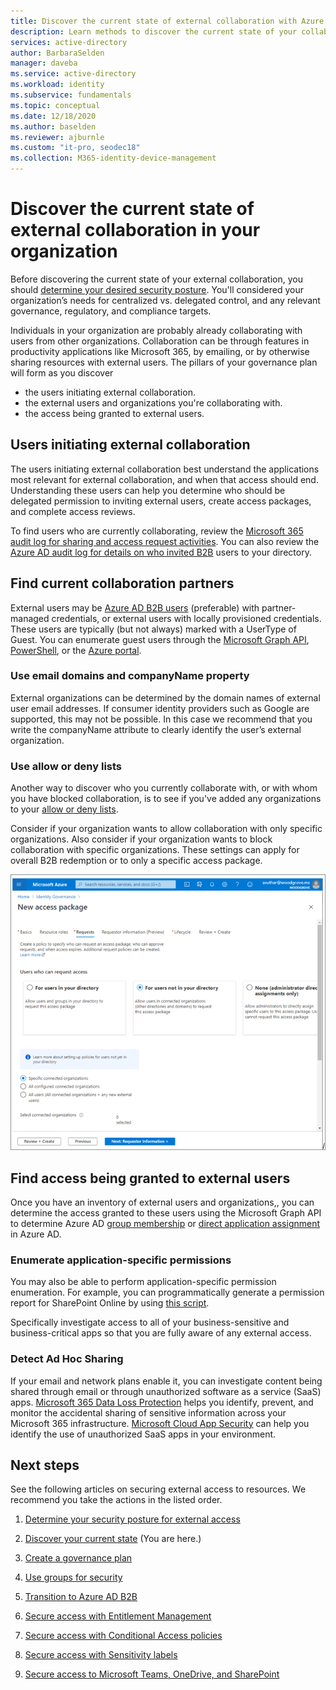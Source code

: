 ```yaml
---
title: Discover the current state of external collaboration with Azure Active Directory
description: Learn methods to discover the current state of your collaboration.
services: active-directory
author: BarbaraSelden
manager: daveba
ms.service: active-directory
ms.workload: identity
ms.subservice: fundamentals
ms.topic: conceptual
ms.date: 12/18/2020
ms.author: baselden
ms.reviewer: ajburnle
ms.custom: "it-pro, seodec18"
ms.collection: M365-identity-device-management
---
```


# Discover the current state of external collaboration in your organization

Before discovering the current state of your external collaboration, you should [determine your desired security posture](1-secure-access-posture.md). You'll considered your organization’s needs for centralized vs. delegated control, and any relevant governance, regulatory, and compliance targets. 

Individuals in your organization are probably already collaborating with users from other organizations. Collaboration can be through features in productivity applications like Microsoft 365, by emailing, or by otherwise sharing resources with external users. The pillars of your governance plan will form as you discover 
*	the users initiating external collaboration.
*	the external users and organizations you're collaborating with.
*	the access being granted to external users.


## Users initiating external collaboration

The users initiating external collaboration best understand the applications most relevant for external collaboration, and when that access should end. Understanding these users can help you determine who should be delegated permission to inviting external users, create access packages, and complete access reviews.

To find users who are currently collaborating, review the [Microsoft 365 audit log for sharing and access request activities](https://docs.microsoft.com/microsoft-365/compliance/search-the-audit-log-in-security-and-compliance?view=o365-worldwide#sharing-and-access-request-activities). You can also review the [Azure AD audit log for details on who invited B2B](../external-identities/auditing-and-reporting.md) users to your directory.

## Find current collaboration partners

External users may be [Azure AD B2B users](../external-identities/what-is-b2b.md) (preferable) with partner-managed credentials, or external users with locally provisioned credentials. These users are typically (but not always) marked with a UserType of Guest. You can enumerate guest users through the [Microsoft Graph API](https://docs.microsoft.com/graph/api/user-list?view=graph-rest-1.0&tabs=http), [PowerShell](https://docs.microsoft.com/graph/api/user-list?view=graph-rest-1.0&tabs=http), or the [Azure portal](../enterprise-users/users-bulk-download.md).

### Use email domains and companyName property

External organizations can be determined by the domain names of external user email addresses. If consumer identity providers such as Google are supported, this may not be possible. In this case we recommend that you write the companyName attribute to clearly identify the user’s external organization.

### Use allow or deny lists

Another way to discover who you currently collaborate with, or with whom you have blocked collaboration, is to see if you've added any organizations to your [allow or deny lists](../external-identities/allow-deny-list.md).

Consider if your organization wants to allow collaboration with only specific organizations. Also consider if your organization wants to block collaboration with specific organizations. These settings can apply for overall B2B redemption or to only a specific access package.

![Screenshot of allow deny list  in creating a new access package.](media/secure-external-access/2-new-access-package.png)


## Find access being granted to external users

Once you have an inventory of external users and organizations,, you can determine the access granted to these users using the Microsoft Graph API to determine Azure AD [group membership](https://docs.microsoft.com/graph/api/resources/groups-overview?view=graph-rest-1.0) or [direct application assignment](https://docs.microsoft.com/graph/api/resources/approleassignment?view=graph-rest-1.0) in Azure AD.


### Enumerate application-specific permissions

You may also be able to perform application-specific permission enumeration. For example, you can programmatically generate a permission report for SharePoint Online by using [this script](https://gallery.technet.microsoft.com/office/SharePoint-Online-c9ec4f64).

Specifically investigate access to all of your business-sensitive and business-critical apps so that you are fully aware of any external access.

### Detect Ad Hoc Sharing
If your email and network plans enable it, you can investigate content being shared through email or through unauthorized software as a service (SaaS) apps. [Microsoft 365 Data Loss Protection](https://docs.microsoft.com/microsoft-365/compliance/data-loss-prevention-policies?view=o365-worldwide) helps you identify, prevent, and monitor the accidental sharing of sensitive information across your Microsoft 365 infrastructure. [Microsoft Cloud App Security](https://www.microsoft.com/microsoft-365/enterprise-mobility-security/cloud-app-security) can help you identify the use of unauthorized SaaS apps in your environment.

## Next steps

See the following articles on securing external access to resources. We recommend you take the actions in the listed order.

1. [Determine your security posture for external access](1-secure-access-posture.md)

2. [Discover your current state](2-secure-access-current-state.md) (You are here.)

3. [Create a governance plan](3-secure-access-plan.md)

4. [Use groups for security](4-secure-access-groups.md)

5. [Transition to Azure AD B2B](5-secure-access-b2b.md)

6. [Secure access with Entitlement Management](6-secure-access-entitlement-managment.md)

7. [Secure access with Conditional Access policies](7-secure-access-conditional-access.md)

8. [Secure access with Sensitivity labels](8-secure-access-sensitivity-labels.md)

9. [Secure access to Microsoft Teams, OneDrive, and SharePoint](9-secure-access-teams-sharepoint.md)